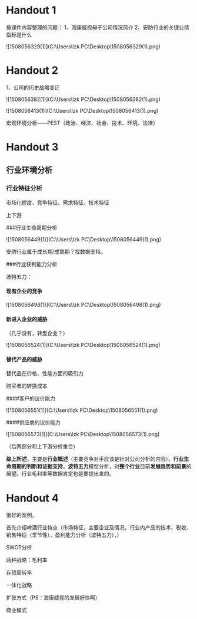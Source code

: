# Handout 1

按课件内容整理的问题：
1、海康威视母子公司情况简介
2、安防行业的关键业绩指标是什么

![1508056329(1)](C:\Users\lzk PC\Desktop\1508056329(1).png)

# Handout 2

1、公司的历史战略变迁

![1508056382(1)](C:\Users\lzk PC\Desktop\1508056382(1).png)



![1508056413(1)](C:\Users\lzk PC\Desktop\1508056413(1).png)

宏观环境分析——PEST（政治、经济、社会、技术、环境、法律）

# Handout 3

## 行业环境分析

### 行业特征分析

市场化程度、竞争特征、需求特征、技术特征

上下游

###行业生命周期分析

![1508056449(1)](C:\Users\lzk PC\Desktop\1508056449(1).png)

安防行业属于成长期/成熟期？找数据支持。

###行业获利能力分析

波特五力：

#### 现有企业的竞争

![1508056498(1)](C:\Users\lzk PC\Desktop\1508056498(1).png)

#### 新进入企业的威胁

（几乎没有，转型企业？）

![1508056524(1)](C:\Users\lzk PC\Desktop\1508056524(1).png)

#### 替代产品的威胁

替代品在价格、性能方面的吸引力

购买者的转换成本

####客户的议价能力

![1508056551(1)](C:\Users\lzk PC\Desktop\1508056551(1).png)

####供应商的议价能力

![1508056573(1)](C:\Users\lzk PC\Desktop\1508056573(1).png)

（后两部分和上下游分析重合）

**综上所述**，主要是**行业概述**（主要竞争对手应该是针对公司分析的内容），**行业生命周期的判断和证据支持**，**波特五力**模型分析，对**整个行业**目前**发展趋势和前景**的展望。行业毛利率等数据肯定也是要提出来的。

# Handout 4

很好的案例。

首先介绍啤酒行业特点（市场特征，主要企业及情况，行业内产品的技术、税收、销售特征（季节性），盈利能力分析（波特五力），）

SWOT分析

两种战略：毛利率

存货周转率

一体化战略

扩张方式（PS：海康威视的发展好快啊）

商业模式

